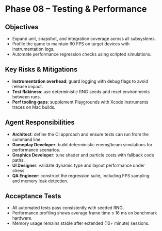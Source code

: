 # Phase 08 – Testing & Performance

## Objectives
- Expand unit, snapshot, and integration coverage across all subsystems.
- Profile the game to maintain 60 FPS on target devices with instrumentation logs.
- Automate performance regression checks using scripted simulations.

## Key Risks & Mitigations
- **Instrumentation overhead**: guard logging with debug flags to avoid release impact.
- **Test flakiness**: use deterministic RNG seeds and reset environments between runs.
- **Perf tooling gaps**: supplement Playgrounds with Xcode Instruments traces on Mac builds.

## Agent Responsibilities
- **Architect**: define the CI approach and ensure tests can run from the command line.
- **Gameplay Developer**: build deterministic enemy/beam simulations for performance scenarios.
- **Graphics Developer**: tune shader and particle costs with fallback code paths.
- **UI Designer**: validate dynamic type and layout performance under stress.
- **QA Engineer**: construct the regression suite, including FPS sampling and memory leak detection.

## Acceptance Tests
- All automated tests pass consistently with seeded RNG.
- Performance profiling shows average frame time ≤ 16 ms on benchmark hardware.
- Memory usage remains stable after extended (10+ minute) sessions.

